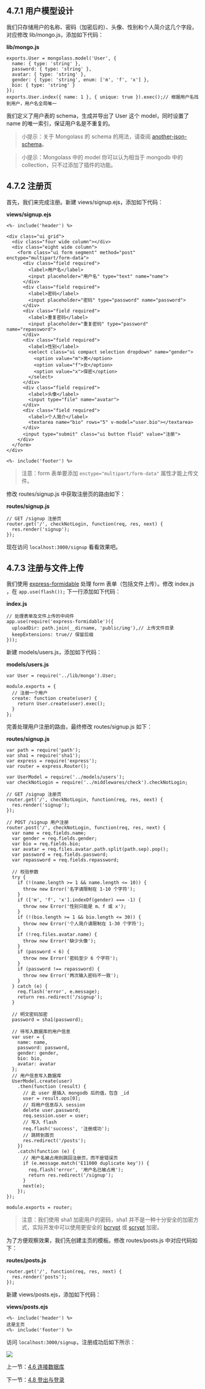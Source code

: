 ## 4.7.1 用户模型设计

我们只存储用户的名称、密码（加密后的）、头像、性别和个人简介这几个字段，对应修改 lib/mongo.js，添加如下代码：

**lib/mongo.js**

```
exports.User = mongolass.model('User', {
  name: { type: 'string' },
  password: { type: 'string' },
  avatar: { type: 'string' },
  gender: { type: 'string', enum: ['m', 'f', 'x'] },
  bio: { type: 'string' }
});
exports.User.index({ name: 1 }, { unique: true }).exec();// 根据用户名找到用户，用户名全局唯一
```

我们定义了用户表的 schema，生成并导出了 User 这个 model，同时设置了 name 的唯一索引，保证用户名是不重复的。

> 小提示：关于 Mongolass 的 schema 的用法，请查阅 [another-json-schema](https://github.com/nswbmw/another-json-schema)。

> 小提示：Mongolass 中的 model 你可以认为相当于 mongodb 中的 collection，只不过添加了插件的功能。

## 4.7.2 注册页

首先，我们来完成注册。新建 views/signup.ejs，添加如下代码：

**views/signup.ejs**

```
<%- include('header') %>

<div class="ui grid">
  <div class="four wide column"></div>
  <div class="eight wide column">
    <form class="ui form segment" method="post" enctype="multipart/form-data">
      <div class="field required">
        <label>用户名</label>
        <input placeholder="用户名" type="text" name="name">
      </div>
      <div class="field required">
        <label>密码</label>
        <input placeholder="密码" type="password" name="password">
      </div>
      <div class="field required">
        <label>重复密码</label>
        <input placeholder="重复密码" type="password" name="repassword">
      </div>
      <div class="field required">
        <label>性别</label>
        <select class="ui compact selection dropdown" name="gender">
          <option value="m">男</option>
          <option value="f">女</option>
          <option value="x">保密</option>
        </select>
      </div>
      <div class="field required">
        <label>头像</label>
        <input type="file" name="avatar">
      </div>
      <div class="field required">
        <label>个人简介</label>
        <textarea name="bio" rows="5" v-model="user.bio"></textarea>
      </div>
      <input type="submit" class="ui button fluid" value="注册">
    </div>
  </form>
</div>

<%- include('footer') %>
```

> 注意：form 表单要添加 `enctype="multipart/form-data"` 属性才能上传文件。

修改 routes/signup.js 中获取注册页的路由如下：

**routes/signup.js**

```
// GET /signup 注册页
router.get('/', checkNotLogin, function(req, res, next) {
  res.render('signup');
});
```

现在访问 `localhost:3000/signup` 看看效果吧。

## 4.7.3 注册与文件上传

我们使用 [express-formidable](https://www.npmjs.com/package/express-formidable) 处理 form 表单（包括文件上传）。修改 index.js ，在 `app.use(flash());` 下一行添加如下代码：

**index.js**

```
// 处理表单及文件上传的中间件
app.use(require('express-formidable')({
  uploadDir: path.join(__dirname, 'public/img'),// 上传文件目录
  keepExtensions: true// 保留后缀
}));
```

新建 models/users.js，添加如下代码：

**models/users.js**

```
var User = require('../lib/mongo').User;

module.exports = {
  // 注册一个用户
  create: function create(user) {
    return User.create(user).exec();
  }
};
```

完善处理用户注册的路由，最终修改 routes/signup.js 如下：

**routes/signup.js**

```
var path = require('path');
var sha1 = require('sha1');
var express = require('express');
var router = express.Router();

var UserModel = require('../models/users');
var checkNotLogin = require('../middlewares/check').checkNotLogin;

// GET /signup 注册页
router.get('/', checkNotLogin, function(req, res, next) {
  res.render('signup');
});

// POST /signup 用户注册
router.post('/', checkNotLogin, function(req, res, next) {
  var name = req.fields.name;
  var gender = req.fields.gender;
  var bio = req.fields.bio;
  var avatar = req.files.avatar.path.split(path.sep).pop();
  var password = req.fields.password;
  var repassword = req.fields.repassword;

  // 校验参数
  try {
    if (!(name.length >= 1 && name.length <= 10)) {
      throw new Error('名字请限制在 1-10 个字符');
    }
    if (['m', 'f', 'x'].indexOf(gender) === -1) {
      throw new Error('性别只能是 m、f 或 x');
    }
    if (!(bio.length >= 1 && bio.length <= 30)) {
      throw new Error('个人简介请限制在 1-30 个字符');
    }
    if (!req.files.avatar.name) {
      throw new Error('缺少头像');
    }
    if (password < 6) {
      throw new Error('密码至少 6 个字符');
    }
    if (password !== repassword) {
      throw new Error('两次输入密码不一致');
    }
  } catch (e) {
    req.flash('error', e.message);
    return res.redirect('/signup');
  }

  // 明文密码加密
  password = sha1(password);

  // 待写入数据库的用户信息
  var user = {
    name: name,
    password: password,
    gender: gender,
    bio: bio,
    avatar: avatar
  };
  // 用户信息写入数据库
  UserModel.create(user)
    .then(function (result) {
      // 此 user 是插入 mongodb 后的值，包含 _id
      user = result.ops[0];
      // 将用户信息存入 session
      delete user.password;
      req.session.user = user;
      // 写入 flash
      req.flash('success', '注册成功');
      // 跳转到首页
      res.redirect('/posts');
    })
    .catch(function (e) {
      // 用户名被占用则跳回注册页，而不是错误页
      if (e.message.match('E11000 duplicate key')) {
        req.flash('error', '用户名已被占用');
        return res.redirect('/signup');
      }
      next(e);
    });
});

module.exports = router;
```

> 注意：我们使用 sha1 加密用户的密码，sha1 并不是一种十分安全的加密方式，实际开发中可以使用更安全的 [bcrypt](https://www.npmjs.com/package/bcrypt) 或 [scrypt](https://www.npmjs.com/package/scrypt) 加密。

为了方便观察效果，我们先创建主页的模板。修改 routes/posts.js 中对应代码如下：

**routes/posts.js**

```
router.get('/', function(req, res, next) {
  res.render('posts');
});
```

新建 views/posts.ejs，添加如下代码：

**views/posts.ejs**

```
<%- include('header') %>
这是主页
<%- include('footer') %>
```

访问 `localhost:3000/signup`，注册成功后如下所示：

![](./img/4.7.1.png)

上一节：[4.6 连接数据库](https://github.com/nswbmw/N-blog/blob/master/book/4.6%20%E8%BF%9E%E6%8E%A5%E6%95%B0%E6%8D%AE%E5%BA%93.md)

下一节：[4.8 登出与登录](https://github.com/nswbmw/N-blog/blob/master/book/4.8%20%E7%99%BB%E5%87%BA%E4%B8%8E%E7%99%BB%E5%BD%95.md)